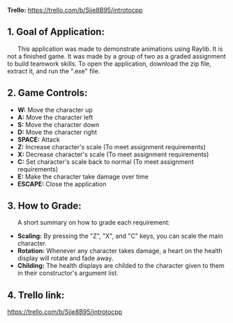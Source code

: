 **Trello:** https://trello.com/b/Sjje8B95/introtocpp
## 1. Goal of Application:  
&nbsp;&nbsp;&nbsp;&nbsp;&nbsp;&nbsp;This application was made to demonstrate animations using Raylib. It is not a finished game. It was made by a group of two as a graded assignment to build teamwork skills. To open the application, download the zip file, extract it, and run the ".exe" file.

## 2. Game Controls:  
* **W:** Move the character up
* **A:** Move the character left
* **S:** Move the character down
* **D:** Move the character right
* **SPACE:** Attack
* **Z:** Increase character's scale (To meet assignment requirements)
* **X:** Decrease character's scale (To meet assignment requirements)
* **C:** Set character's scale back to normal (To meet assignment requirements)
* **E:** Make the character take damage over time
* **ESCAPE:** Close the application 

## 3. How to Grade:
&nbsp;&nbsp;&nbsp;&nbsp;&nbsp;&nbsp;A short summary on how to grade each requirement:
* **Scaling:** By pressing the "Z", "X", and "C" keys, you can scale the main character.
* **Rotation:** Whenever any character takes damage, a heart on the health display will rotate and fade away.
* **Childing:** The health displays are childed to the character given to them in their constructor's argument list.

## 4. Trello link:
https://trello.com/b/Sjje8B95/introtocpp

